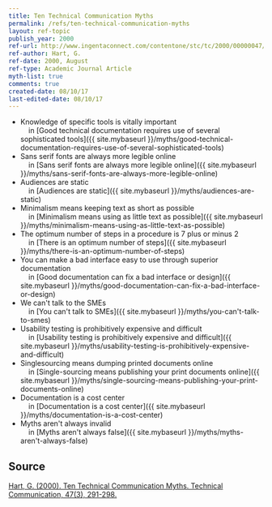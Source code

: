 ```yaml
---
title: Ten Technical Communication Myths
permalink: /refs/ten-technical-communication-myths
layout: ref-topic
publish_year: 2000
ref-url: http://www.ingentaconnect.com/contentone/stc/tc/2000/00000047/00000003/art00003
ref-author: Hart, G.
ref-date: 2000, August
ref-type: Academic Journal Article
myth-list: true
comments: true
created-date: 08/10/17
last-edited-date: 08/10/17
---
```


* Knowledge of specific tools is vitally important<br />&nbsp;&nbsp;&nbsp;&nbsp;in [Good technical documentation requires use of several sophisticated tools]({{ site.mybaseurl }}/myths/good-technical-documentation-requires-use-of-several-sophisticated-tools)
* Sans serif fonts are always more legible online<br />&nbsp;&nbsp;&nbsp;&nbsp;in [Sans serif fonts are always more legible online]({{ site.mybaseurl }}/myths/sans-serif-fonts-are-always-more-legible-online)
* Audiences are static<br />&nbsp;&nbsp;&nbsp;&nbsp;in [Audiences are static]({{ site.mybaseurl }}/myths/audiences-are-static)
* Minimalism means keeping text as short as possible<br />&nbsp;&nbsp;&nbsp;&nbsp;in [Minimalism means using as little text as possible]({{ site.mybaseurl }}/myths/minimalism-means-using-as-little-text-as-possible)
* The optimum number of steps in a procedure is 7 plus or minus 2<br />&nbsp;&nbsp;&nbsp;&nbsp;in [There is an optimum number of steps]({{ site.mybaseurl }}/myths/there-is-an-optimum-number-of-steps)
* You can make a bad interface easy to use through superior documentation<br />&nbsp;&nbsp;&nbsp;&nbsp;in [Good documentation can fix a bad interface or design]({{ site.mybaseurl }}/myths/good-documentation-can-fix-a-bad-interface-or-design)
* We can't talk to the SMEs<br />&nbsp;&nbsp;&nbsp;&nbsp;in [You can't talk to SMEs]({{ site.mybaseurl }}/myths/you-can't-talk-to-smes)
* Usability testing is prohibitively expensive and difficult<br />&nbsp;&nbsp;&nbsp;&nbsp;in [Usability testing is prohibitively expensive and difficult]({{ site.mybaseurl }}/myths/usability-testing-is-prohibitively-expensive-and-difficult)
* Singlesourcing means dumping printed documents online<br />&nbsp;&nbsp;&nbsp;&nbsp;in [Single-sourcing means publishing your print documents online]({{ site.mybaseurl }}/myths/single-sourcing-means-publishing-your-print-documents-online)
* Documentation is a cost center<br />&nbsp;&nbsp;&nbsp;&nbsp;in [Documentation is a cost center]({{ site.mybaseurl }}/myths/documentation-is-a-cost-center)
* Myths aren't always invalid<br />&nbsp;&nbsp;&nbsp;&nbsp;in [Myths aren't always false]({{ site.mybaseurl }}/myths/myths-aren't-always-false)

## Source

[Hart, G. (2000). Ten Technical Communication Myths. Technical Communication, 47(3), 291-298.](http://www.ingentaconnect.com/contentone/stc/tc/2000/00000047/00000003/art00003)
